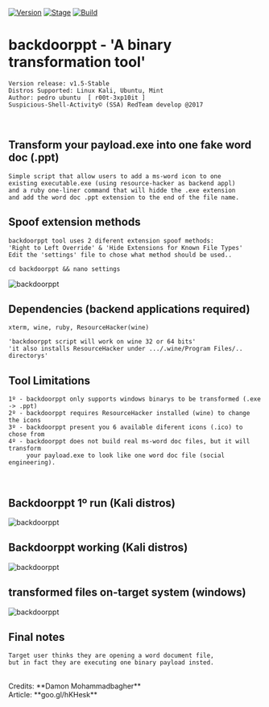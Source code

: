 [![Version](https://img.shields.io/badge/backdoorppt-1.5-brightgreen.svg?maxAge=259200)]()
[![Stage](https://img.shields.io/badge/Release-developing-red.svg)]()
[![Build](https://img.shields.io/badge/Supported_OS-kali,Ubuntu,Mint-blue.svg)]()


# backdoorppt - 'A binary transformation tool'

    Version release: v1.5-Stable
    Distros Supported: Linux Kali, Ubuntu, Mint
    Author: pedro ubuntu  [ r00t-3xp10it ]
    Suspicious-Shell-Activity© (SSA) RedTeam develop @2017

<br />

## Transform your payload.exe into one fake word doc (.ppt)

    Simple script that allow users to add a ms-word icon to one
    existing executable.exe (using resource-hacker as backend appl)
    and a ruby one-liner command that will hidde the .exe extension
    and add the word doc .ppt extension to the end of the file name.


## Spoof extension methods

    backdoorppt tool uses 2 diferent extension spoof methods:
    'Right to Left Override' & 'Hide Extensions for Known File Types'
    Edit the 'settings' file to chose what method should be used..

    cd backdoorppt && nano settings
![backdoorppt](https://dl.dropboxusercontent.com/u/21426454/github/backdoorppt-settings.png)


## Dependencies (backend applications required)

    xterm, wine, ruby, ResourceHacker(wine)

    'backdoorppt script will work on wine 32 or 64 bits'
    'it also installs ResourceHacker under .../.wine/Program Files/.. directorys'

## Tool Limitations

    1º - backdoorppt only supports windows binarys to be transformed (.exe -> .ppt)
    2º - backdoorppt requires ResourceHacker installed (wine) to change the icons
    3º - backdoorppt present you 6 available diferent icons (.ico) to chose from
    4º - backdoorppt does not build real ms-word doc files, but it will transform
         your payload.exe to look like one word doc file (social engineering).

<br />

## Backdoorppt 1º run (Kali distros)
![backdoorppt](https://dl.dropboxusercontent.com/u/21426454/github/backdoorppt-requires.png)

## Backdoorppt working (Kali distros)
![backdoorppt](https://dl.dropboxusercontent.com/u/21426454/github/backdoorppt.png)

## transformed files on-target system (windows)
![backdoorppt](https://dl.dropboxusercontent.com/u/21426454/github/backdoorppt-windows.jpg)

## Final notes

    Target user thinks they are opening a word document file,
    but in fact they are executing one binary payload insted.

<br />
Credits: **Damon Mohammadbagher**
<br />
Article: **goo.gl/hKHesk**

